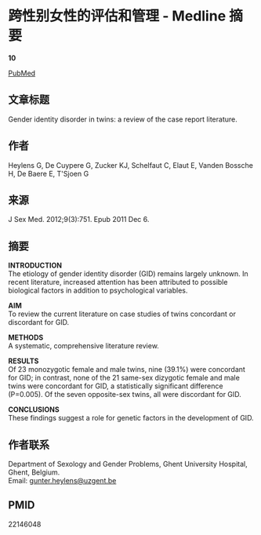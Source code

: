 # 跨性别女性的评估和管理 - Medline 摘要

**10**

[PubMed](https://pubmed.ncbi.nlm.nih.gov/22146048/) 

## 文章标题

Gender identity disorder in twins: a review of the case report literature.

## 作者

Heylens G, De Cuypere G, Zucker KJ, Schelfaut C, Elaut E, Vanden Bossche H, De Baere E, T'Sjoen G

## 来源

J Sex Med. 2012;9(3):751. Epub 2011 Dec 6.

## 摘要

**INTRODUCTION**  
The etiology of gender identity disorder (GID) remains largely unknown. In recent literature, increased attention has been attributed to possible biological factors in addition to psychological variables.

**AIM**  
To review the current literature on case studies of twins concordant or discordant for GID.

**METHODS**  
A systematic, comprehensive literature review.

**RESULTS**  
Of 23 monozygotic female and male twins, nine (39.1%) were concordant for GID; in contrast, none of the 21 same-sex dizygotic female and male twins were concordant for GID, a statistically significant difference (P=0.005). Of the seven opposite-sex twins, all were discordant for GID.

**CONCLUSIONS**  
These findings suggest a role for genetic factors in the development of GID.

## 作者联系

Department of Sexology and Gender Problems, Ghent University Hospital, Ghent, Belgium.  
Email: gunter.heylens@uzgent.be

## PMID

22146048